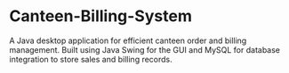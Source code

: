 # Canteen-Billing-System
A Java desktop application for efficient canteen order and billing management. Built using Java Swing for the GUI and MySQL for database integration to store sales and billing records.
